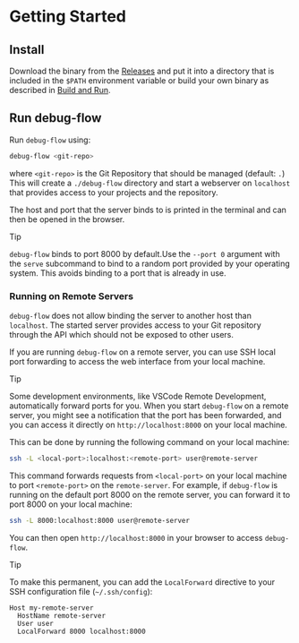 # Getting Started

## Install

Download the binary from the [Releases](https://github.com/jonasehrlich/debug-flow/releases) and put
it into a directory that is included in the `$PATH` environment variable or build your own binary as described in
[Build and Run](/dev/#build-and-run).

## Run debug-flow

Run `debug-flow` using:

```sh
debug-flow <git-repo>
```

where `<git-repo>` is the Git Repository that should be managed (default: `.`)
This will create a `./debug-flow` directory and start a webserver on `localhost` that provides access
to your projects and the repository.

The host and port that the server binds to is printed in the terminal and can then be opened in the
browser.

> [!TIP]
> `debug-flow` binds to port 8000 by default.Use the `--port 0` argument with the `serve` subcommand
> to bind to a random port provided by your operating system. This avoids binding to a port that is
> already in use.

### Running on Remote Servers

`debug-flow` does not allow binding the server to another host than `localhost`. The started server
provides access to your Git repository through the API which should not be exposed to other users.

If you are running `debug-flow` on a remote server, you can use SSH local port forwarding to access
the web interface from your local machine.

> [!TIP]
> Some development environments, like VSCode Remote Development, automatically forward ports for
> you. When you start `debug-flow` on a remote server, you might see a notification that the port
> has been forwarded, and you can access it directly on `http://localhost:8000` on your local machine.

This can be done by running the following command on your local machine:

```sh
ssh -L <local-port>:localhost:<remote-port> user@remote-server
```

This command forwards requests from `<local-port>` on your local machine to port `<remote-port>` on the
`remote-server`. For example, if `debug-flow` is running on the default port 8000 on the remote server, you can forward
it to port 8000 on your local machine:

```sh
ssh -L 8000:localhost:8000 user@remote-server
```

You can then open `http://localhost:8000` in your browser to access `debug-flow`.

> [!TIP]
> To make this permanent, you can add the `LocalForward` directive to your SSH configuration file
> (`~/.ssh/config`):
>
> ```text
> Host my-remote-server
>   HostName remote-server
>   User user
>   LocalForward 8000 localhost:8000
> ```
